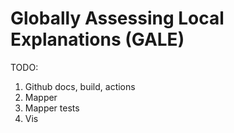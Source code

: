# Globally Assessing Local Explanations (GALE)

TODO:

1) Github docs, build, actions
2) Mapper
3) Mapper tests
4) Vis